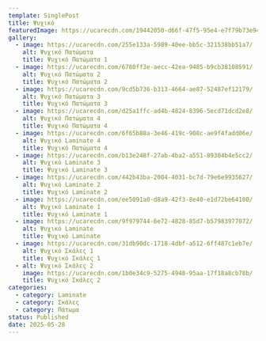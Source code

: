 ```yaml
---
template: SinglePost
title: Ψυχικό
featuredImage: https://ucarecdn.com/19442050-d66f-47f5-95e4-e7f79b73e947/
gallery:
  - image: https://ucarecdn.com/255e133a-5989-40ee-bb5c-321538bb51a7/
    alt: Ψυχικό Πατώματα
    title: Ψυχικό Πατώματα 1
  - image: https://ucarecdn.com/6780ff3e-aecc-42ea-9485-b9cb38108591/
    alt: Ψυχικό Πατώματα 2
    title: Ψυχικό Πατώματα 2
  - image: https://ucarecdn.com/9cd5b736-b313-4664-ae87-52487ef12179/
    alt: Ψυχικό Πατώματα 3
    title: Ψυχικό Πατώματα 3
  - image: https://ucarecdn.com/d25a1ffc-ad4b-4824-8396-5ecd71dcd2e8/
    alt: Ψυχικό Πατώματα 4
    title: Ψυχικό Πατώματα 4
  - image: https://ucarecdn.com/6f65b88a-3e46-419c-908c-ae9f4fadd06e/
    alt: Ψυχικό Laminate 4
    title: Ψυχικό Πατώματα 4
  - image: https://ucarecdn.com/b13e248f-27ab-4ba2-a551-89304b4e5cc2/
    alt: Ψυχικό Laminate 3
    title: Ψυχικό Laminate 3
  - image: https://ucarecdn.com/442b43ba-2004-4031-bc7d-79e6e9935627/
    alt: Ψυχικό Laminate 2
    title: Ψυχικό Laminate 2
  - image: https://ucarecdn.com/ee5091a0-d8a9-42f3-8e40-e1d72be64100/
    alt: Ψυχικό Laminate 1
    title: Ψυχικό Laminate 1
  - image: https://ucarecdn.com/9f979744-6e72-4828-85d7-b57983977072/
    alt: Ψυχικό Laminate
    title: Ψυχικό Laminate
  - image: https://ucarecdn.com/31db90dc-1718-4dbf-a512-6ff487c1eb7e/
    alt: Ψυχικό Σκάλες 1
    title: Ψυχικό Σκάλες 1
  - alt: Ψυχικό Σκάλες 2
    image: https://ucarecdn.com/1b0e34c9-5275-4948-95aa-17f18a8cb78b/
    title: Ψυχικό Σκάλες 2
categories:
  - category: Laminate
  - category: Σκάλες
  - category: Πάτωμα
status: Published
date: 2025-05-28
---
```

